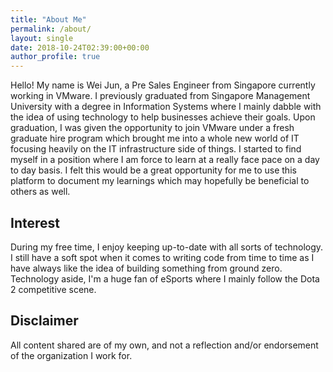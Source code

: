 ```yaml
---
title: "About Me"
permalink: /about/
layout: single
date: 2018-10-24T02:39:00+00:00
author_profile: true
---
```


Hello! My name is Wei Jun, a Pre Sales Engineer from Singapore currently working in VMware. I previously graduated from Singapore Management University with a degree in Information Systems where I mainly dabble with the idea of using technology to help businesses achieve their goals. Upon graduation, I was given the opportunity to join VMware under a fresh graduate hire program which brought me into a whole new world of IT focusing heavily on the IT infrastructure side of things. I started to find myself in a position where I am force to learn at a really face pace on a day to day basis. I felt this would be a great opportunity for me to use this platform to document my learnings which may hopefully be beneficial to others as well.

## Interest
During my free time, I enjoy keeping up-to-date with all sorts of technology. I still have a soft spot when it comes to writing code from time to time as I have always like the idea of building something from ground zero. Technology aside, I'm a huge fan of eSports where I mainly follow the Dota 2 competitive scene.

## Disclaimer
All content shared are of my own, and not a reflection and/or endorsement of the organization I work for.